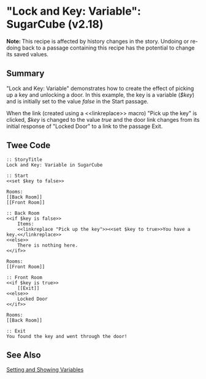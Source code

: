 # "Lock and Key: Variable": SugarCube (v2.18)

<div class="alert information"><strong>Note: </strong>This recipe is affected by history changes in the story. Undoing or re-doing back to a passage containing this recipe has the potential to change its saved values.</div>

## Summary

"Lock and Key: Variable" demonstrates how to create the effect of picking up a key and unlocking a door. In this example, the key is a variable (*$key*) and is initially set to the value *false* in the Start passage.

When the link (created using a &lt;&lt;linkreplace&gt;&gt; macro) "Pick up the key" is clicked, *$key* is changed to the value *true* and the door link changes from its initial response of "Locked Door" to a link to the passage Exit.

## Twee Code

```
:: StoryTitle
Lock and Key: Variable in SugarCube

:: Start
<<set $key to false>>

Rooms:
[[Back Room]]
[[Front Room]]

:: Back Room
<<if $key is false>>
    Items:
    <<linkreplace "Pick up the key">><<set $key to true>>You have a key.<</linkreplace>>
<<else>>
    There is nothing here.
<</if>>

Rooms:
[[Front Room]]

:: Front Room
<<if $key is true>>
    [[Exit]]
<<else>>
    Locked Door
<</if>>

Rooms:
[[Back Room]]

:: Exit
You found the key and went through the door!

```

## See Also

[Setting and Showing Variables](../../settingandshowing/sugarcube/sugarcube_settingandshowing.md)
